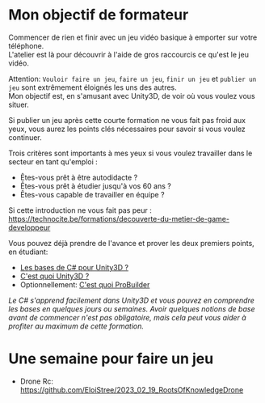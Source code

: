 # Mon objectif de formateur

Commencer de rien et finir avec un jeu vidéo basique à emporter sur votre téléphone.  
L'atelier est là pour découvrir à l'aide de gros raccourcis ce qu'est le jeu vidéo.

Attention: `Vouloir faire un jeu`, `faire un jeu`, `finir un jeu` et `publier un jeu` sont extrêmement éloignés les uns des autres.  
Mon objectif est, en s'amusant avec Unity3D, de voir où vous voulez vous situer.

Si publier un jeu après cette courte formation ne vous fait pas froid aux yeux, vous aurez les points clés nécessaires pour savoir si vous voulez continuer.

Trois critères sont importants à mes yeux si vous voulez travailler dans le secteur en tant qu'emploi :  
- Êtes-vous prêt à être autodidacte ?  
- Êtes-vous prêt à étudier jusqu'à vos 60 ans ?  
- Êtes-vous capable de travailler en équipe ?

Si cette introduction ne vous fait pas peur :  
https://technocite.be/formations/decouverte-du-metier-de-game-developpeur

Vous pouvez déjà prendre de l'avance et prover les deux premiers points, en étudiant:
- [Les bases de C# pour Unity3D ?](https://www.youtube.com/results?search_query=les+bases+de+c%23+pour+Unity3D)
- [C'est quoi Unity3D ?](https://www.youtube.com/results?search_query=C%27est+quoi+Unity3D++pour+débutant)
- Optionnellement: [C'est quoi ProBuilder](https://youtu.be/Re6wU7zPlXI)

_Le C# s'apprend facilement dans Unity3D et vous pouvez en comprendre les bases en quelques jours ou semaines._
_Avoir quelques notions de base avant de commencer n'est pas obligatoire, mais cela peut vous aider à profiter au maximum de cette formation._

# Une semaine pour faire un jeu 

- Drone Rc: https://github.com/EloiStree/2023_02_19_RootsOfKnowledgeDrone  

